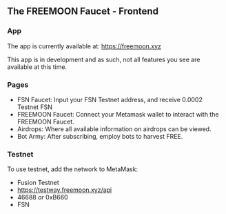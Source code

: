 ## The FREEMOON Faucet - Frontend

### App

The app is currently available at: https://freemoon.xyz

This app is in development and as such, not all features you see are available at this time.

### Pages

- FSN Faucet: Input your FSN Testnet address, and receive 0.0002 Testnet FSN
- FREEMOON Faucet: Connect your Metamask wallet to interact with the FREEMOON Faucet.
- Airdrops: Where all available information on airdrops can be viewed.
- Bot Army: After subscribing, employ bots to harvest FREE.

### Testnet

To use testnet, add the network to MetaMask:

- Fusion Testnet
- https://testway.freemoon.xyz/api
- 46688 *or* 0xB660
- FSN
